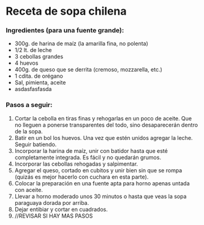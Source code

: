 # Receta de sopa chilena
### **Ingredientes** (para una fuente grande):
- 300g. de harina de maíz (la amarilla fina, no polenta)
- 1/2 lt. de leche
- 3 cebollas grandes
- 4 huevos
- 400g. de queso que se derrita (cremoso, mozzarella, etc.)
- 1 cdita. de orégano
- Sal, pimienta, aceite
- asdasfasfasda

### Pasos a seguir:
1. Cortar la cebolla en tiras finas y rehogarlas en un poco de aceite. Que no lleguen a ponerse transparentes del todo, sino desaparecerán dentro de la sopa.
2. Batir en un bol los huevos. Una vez que estén unidos agregar la leche. Seguir batiendo.
3. Incorporar la harina de maíz, unir con batidor hasta que esté completamente integrada. Es fácil y no quedarán grumos.
4. Incorporar las cebollas rehogadas y salpimentar.
5. Agregar el queso, cortado en cubitos y unir bien sin que se rompa (quizás es mejor hacerlo con cuchara en esta parte).
6. Colocar la preparación en una fuente apta para horno apenas untada con aceite.
7. Llevar a horno moderado unos 30 minutos o hasta que veas la sopa paraguaya dorada por arriba.
8. Dejar entibiar y cortar en cuadrados.
9. //REVISAR SI HAY MAS PASOS